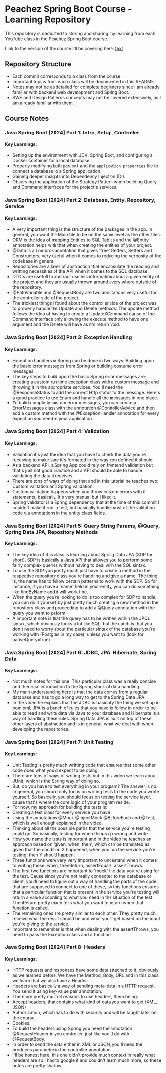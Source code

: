 # Peachez Spring Boot Course - Learning Repository

This repository is dedicated to storing and sharing my learning from each YouTube class in the Peachez Spring Boot course.

Link to the version of the course I'll be covering here: [text](https://www.youtube.com/watch?v=eHw8bNZ7xi4&list=PL7TZZ2ip0DRCmJ57pzkc3EChRTJ6pm_bH)

## Repository Structure

- Each commit corresponds to a class from the course.
- Important topics from each class will be documented in this README.
- Notes may not be as detailed for complete beginners since I am already familiar with backend web development and Spring Boot.
- SWE and Design Patterns concepts may not be covered extensively, as I am already familiar with them.

## Course Notes

### Java Spring Boot [2024] Part 1: Intro, Setup, Controller

#### Key Learnings:
- Setting up the environment with JDK, Spring Boot, and configuring a Docker container for a local database.
- Properly modifying both `pom.xml` and the `application.properties` file to connect a database to a Spring application.
- Gaining deeper insights into Dependency Injection (DI).
- Observing the application of the Strategy Pattern when building Query and Command interfaces for the project's services.

### Java Spring Boot [2024] Part 2: Database, Entity, Repository, Service

#### Key Learnings:
 - A very important thing is the structure of the packages in the app. In general, you want the Main file to be on the same level as the other files.
 - ORM is the idea of mapping Entities to SQL Tables and the @Entity annotation helps with that when creating the entities of your project.
 - @Data is a Lombrok annotation that gives 'free' Getters, Setters and Constructors, very useful when it comes to reducing the verbosity of the codebase in general.
 - Repositories are a layer of abstraction that encapsulate the reading and writting necessities of the API when it comes to the SQL database.
 - DTO's are usefull to abstract useless information about a given entity of the project and they are usually thrown around every where outside of the repository.
 - @PathVariable and @RequestBody are two annotations very useful for the controller side of the project.
 - The trickiest things I found about the controller side of the project was to properly handle the Update and Delete methods. The update method follows the idea of having to create a UpdateXCommand cause of the Command interface only allowing the execute method to have one argument and the Delete will have as it's return Void.

### Java Spring Boot [2024] Part 3: Exception Handling

#### Key Learnings:
 - Exception handlers in Spring can be done in two ways: Building upon the basic error messages from Spring or building costume error messages.
 - The key steps to build upon the basic Spring error messages are: creating a custom run time exception class with a custom message and throwing it in the appropriate services. You'll need the @ResponseStatus to add the correct Http status to the message. Here's a good practice to use Enum and handle all the messages in one place.
 - To build completly custom error messages, you can create a ErrorMessages class with the annotation @ControllerAdvice and then add a custom method with the @ExceptionHandler annotation for every expection you need in your application. 

### Java Spring Boot [2024] Part 4: Validation

#### Key Learnings:
 - Validation it's just the idea that you have to check the data you're receiving to make sure it's formated in the way you defined it should.
 - As a backend API, a Spring App could rely on frontend validation but that's just not good practice and a API should be able to handle validating the data it receives.
 - There are tons of ways of doing that and in this tutorial he teaches two: Custom valitation and Spring validation.
 - Custom validation happens when you throw custom errors with if statements, basically. It's very manual but I liked it.
 - Spring validator is a Spring dependency that at the time of this commit I couldn't make it run to test, but basically handle most of the valitation code via annotations in the entity class fields.

### Java Spring Boot [2024] Part 5: Query String Params, @Query, Spring Data JPA, Repository Methods

#### Key Learnings:
 - The key idea of this class is learning about Spring Data JPA (SDP for short). SDP is basically a Java API that allowes you to perform some fairly complex queries without having to deal with the SQL sintax.
 - To use the SDP you pretty much just have to create a method in the respective repository class you're handling and give a name. The thing is, the name has to follow certain patterns to work with the SDP. So for instance, if you have a 'name' field in your entity, you can do something like findByName and it will work fine.
 - When the query you're looking to do is too complex for SDP to handle, you can do it yourself by just pretty much creating a new method in the repository class and proceeding to add a @Query annotation with the query you want to peform.
 - A important note is that the query has to be written within the JPQL sintax, which obviously looks a lot like SQL, but the catch is that you don't need to worry about the particular sintax of the database you're working with (Postgres in my case), unless you want to (look for nativeQuery=true)
 
### Java Spring Boot [2024] Part 6: JDBC, JPA, Hibernate, Spring Data

#### Key Learnings:
 - Not much notes for this one. This particular class was a really concise and theorical introduction to the Spring stack of data handling. 
 - My main understanding here is that the data comes from a regular database and has to go a long way to get to the Spring Data JPA.
 - In the video he explains that the JDBC is basically the thing we set up in pom.xml, JPA is a bunch of rules that you have to follow in order to be able to read and write data via Java to your database and Hibernate is a way of handling these rules. Spring Data JPA is built on top of these other layers of abstraction and is in general, what we deal with when developing the repositories.

### Java Spring Boot [2024] Part 7: Unit Testing

#### Key Learnings:
 - Unit Testing is pretty much writting code that ensures that some other code does what you'd expect to be doing.
 - There are tons of ways of writing tests but in this video we learn about JUnit, which is the Spring way of doing so.
 - But, do you have to test everything in your program? The answer is no. In general, you should only focus on writing tests to the code you wrote yourself. So basically, you should focus on testing the service layer, cause that's where the core logic of your program reside.
 - For now, my approach for building the tests is:
  - Creating a test class for every service you have
  - Using the annotations @Mock @InjectMock @BeforeEach and @Test, which is well enough explained in the video.
  - Thinking about all the possible paths that the service you're testing could go. So basically, testing for when things go wrong and write.
  - How you name the tests is important and in the video he teaches an approach based on 'given, when, then', which can be translated as: given that the condition X happened, when you run the service you're testing, then Y should happen.
- Three functions were very very important to undestand when it comes to writing these: when, thenReturn, assertEquals, assertThrows.
- The first two functions are important to 'mock' the data you're using for the test. Cause since you're not really connected to the database or client, you'll need to figure out a way of handling the parts of the code that are supposed to connect to one of these, so this functions ensures that a particular function that is present in the service you're testing will return a value according to what you need in the situation of the test. ThenReturn pretty much tells what you want to return when that function is called.
- The remaining ones are pretty similar to each other. They pretty much receive what the result should be and what you'll get based on the input you're giving to the service.
- Important to remember is that when dealing with the assertThrows, you need to pass the Exception.class and a function.

### Java Spring Boot [2024] Part 8: Headers

#### Key Learnings:
- HTTP requests and responses have some data attached to it, obviously, as we learned before. We have the Method, Body, URL and in this class, we learn that we also have a Header.
- Headers are basically a way of sending meta-data in a HTTP request. You send it using key-value pair annotation.
- There are pretty much 3 reasons to use headers, them being:
 - Accept headers, that contains what kind of data you want to get (XML, JSON)
 - Authorization, which has to do with security and will be taught later on the course.
 - Cookies.
- To build the headers using Spring you need the annotation @RequestHeader in you controller, just like you'd do with @RequestBody.
- In order to send the data either in XML or JSON, you'll need the produces parameter in the controller annotation. 
- I'll be honest here, this one didn't provide much context in really what headers are so I had to google it and couldn't learn much more, so these notes are pretty shallow.